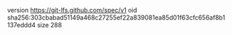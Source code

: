 version https://git-lfs.github.com/spec/v1
oid sha256:303cbabad51149a468c27255ef22a839081ea85d01f63cfc656af8b1137eddd4
size 288
